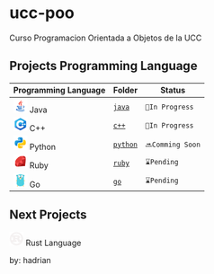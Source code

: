 # ucc-poo
Curso Programacion Orientada a Objetos de la UCC

## Projects Programming Language

|Programming Language                      | Folder              | Status          |
|------------------------------------------|---------------------|-----------------|
|![java](./images/icon-java.png) Java      |[`java`](./java)     |`🚧In Progress` |
|![c++](./images/icon-c.png) C++           |[`c++`](./c++)       |`🚧In Progress` |
|![python](./images/icon-python.png) Python|[`python`](./python) |`🔜Comming Soon`|
|![ruby](./images/icon-ruby.png) Ruby      |[`ruby`](./ruby)     |`⌛Pending`     |
|![go](./images/icon-go.png) Go            |[`go`](./go)         |`⌛Pending`     |

## Next Projects
![rust](./images/icon-rust.png) Rust Language

by: hadrian
